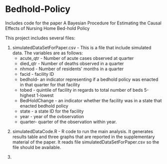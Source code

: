 # Bedhold-Policy
Includes code for the paper A Bayesian Procedure for Estimating the Causal Effects of Nursing Home Bed-hold Policy


This project includes several files:

1. simulatedDataSetForPaper.csv - This is a file that include simulated data. The variables are as follows:
    * acute_qtr - Number of acute cases observed at quarter
    * died_qtr - Number of deaths observed in a quarter
    * nhmod - Number of residents' months in a quarter
    * facid - facility ID
    * bedhold- an indicator representing if a bedhold policy was enacted in that quarter for that facility
    * tobed - quintile of facility in regards to total number of beds 5-highest 1-lowest
    * BedHoldChange - an indicator whether the facility was in a state that enacted bedhold policy
    * state - a state ID for the facility
    * year - year of the ovbservation
    * quarter- quarter of the observation within year.

2) simulatedDataCode.R - R code to run the main analysis. It generates results table and three graphs that are reported in the supplementary material of the paper. It reads file simulatedDataSetForPaper.csv so the file should be available.

3) 
